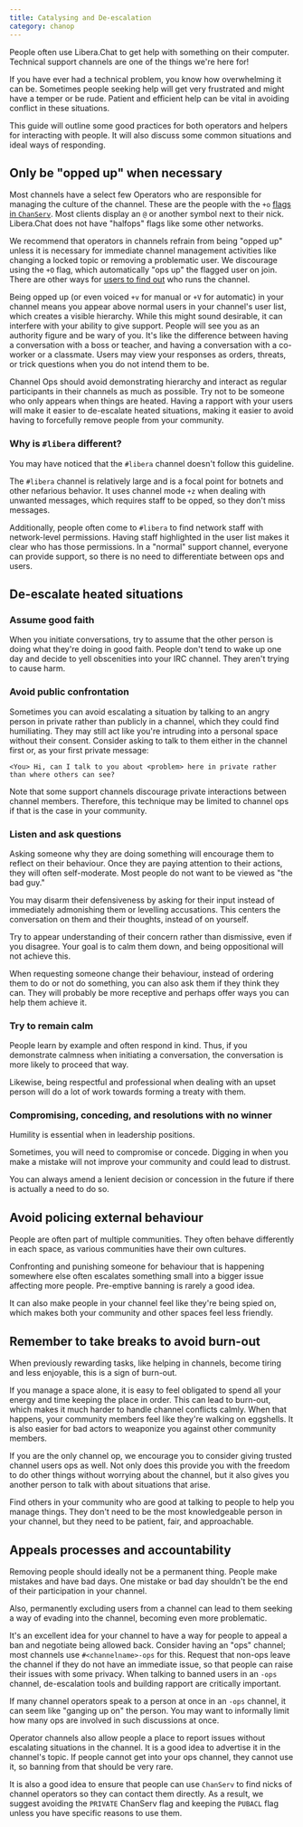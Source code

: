 ```yaml
---
title: Catalysing and De-escalation
category: chanop
---
```


People often use Libera.Chat to get help with something on their computer.
Technical support channels are one of the things we're here for!

If you have ever had a technical problem, you know how overwhelming it can be.
Sometimes people seeking help will get very frustrated and might have a temper
or be rude. Patient and efficient help can be vital in avoiding conflict in
these situations.

This guide will outline some good practices for both operators and helpers for
interacting with people. It will also discuss some common situations and ideal
ways of responding.

## Only be "opped up" when necessary

Most channels have a select few Operators who are responsible for managing the
culture of the channel. These are the people with the `+o`
[flags in `ChanServ`](/guides/faq#how-to-find-out-who-runs-a-channel). Most
clients display an `@` or another symbol next to their nick. Libera.Chat does
not have "halfops" flags like some other networks.

We recommend that operators in channels refrain from being "opped up" unless
it is necessary for immediate channel management activities like changing a
locked topic or removing a problematic user. We discourage using the `+O`
flag, which automatically "ops up" the flagged user on join. There are other
ways for [users to find out](/guides/faq#how-to-find-out-who-runs-a-channel)
who runs the channel.

Being opped up (or even voiced `+v` for manual or `+V` for automatic) in your
channel means you appear above normal users in your channel's user list, which
creates a visible hierarchy. While this might sound desirable, it can
interfere with your ability to give support. People will see you as an
authority figure and be wary of you. It's like the difference between having a
conversation with a boss or teacher, and having a conversation with a
co-worker or a classmate. Users may view your responses as orders, threats, or
trick questions when you do not intend them to be.

Channel Ops should avoid demonstrating hierarchy and interact as regular
participants in their channels as much as possible. Try not to be someone who
only appears when things are heated. Having a rapport with your users will
make it easier to de-escalate heated situations, making it easier to avoid
having to forcefully remove people from your community.

### Why is `#libera` different?

You may have noticed that the `#libera` channel doesn't follow this guideline.

The `#libera` channel is relatively large and is a focal point for botnets and
other nefarious behavior. It uses channel mode `+z` when dealing with unwanted
messages, which requires staff to be opped, so they don't miss messages.

Additionally, people often come to `#libera` to find network staff with
network-level permissions. Having staff highlighted in the user list makes it
clear who has those permissions. In a "normal" support channel, everyone can
provide support, so there is no need to differentiate between ops and users.

## De-escalate heated situations

### Assume good faith

When you initiate conversations, try to assume that the other person is doing
what they're doing in good faith. People don't tend to wake up one day and
decide to yell obscenities into your IRC channel. They aren't trying to cause
harm.

### Avoid public confrontation

Sometimes you can avoid escalating a situation by talking to an angry person
in private rather than publicly in a channel, which they could find
humiliating. They may still act like you're intruding into a personal space
without their consent. Consider asking to talk to them either in the channel
first or, as your first private message:

```irc
<You> Hi, can I talk to you about <problem> here in private rather than where others can see?
```

Note that some support channels discourage private interactions between
channel members. Therefore, this technique may be limited to channel ops if
that is the case in your community.

### Listen and ask questions

Asking someone why they are doing something will encourage them to reflect on
their behaviour. Once they are paying attention to their actions, they will
often self-moderate. Most people do not want to be viewed as "the bad guy."

You may disarm their defensiveness by asking for their input instead of
immediately admonishing them or levelling accusations. This centers the
conversation on them and their thoughts, instead of on yourself.

Try to appear understanding of their concern rather than dismissive, even if
you disagree. Your goal is to calm them down, and being oppositional will not
achieve this.

When requesting someone change their behaviour, instead of ordering them to do
or not do something, you can also ask them if they think they can. They will
probably be more receptive and perhaps offer ways you can help them achieve
it.

### Try to remain calm

People learn by example and often respond in kind. Thus, if you demonstrate
calmness when initiating a conversation, the conversation is more likely to
proceed that way.

Likewise, being respectful and professional when dealing with an upset person
will do a lot of work towards forming a treaty with them.

### Compromising, conceding, and resolutions with no winner

Humility is essential when in leadership positions.

Sometimes, you will need to compromise or concede. Digging in when you make a
mistake will not improve your community and could lead to distrust.

You can always amend a lenient decision or concession in the future if there
is actually a need to do so.

## Avoid policing external behaviour

People are often part of multiple communities. They often behave differently
in each space, as various communities have their own cultures.

Confronting and punishing someone for behaviour that is happening somewhere
else often escalates something small into a bigger issue affecting more
people. Pre-emptive banning is rarely a good idea.

It can also make people in your channel feel like they're being spied on,
which makes both your community and other spaces feel less friendly.

## Remember to take breaks to avoid burn-out

When previously rewarding tasks, like helping in channels, become tiring and
less enjoyable, this is a sign of burn-out.

If you manage a space alone, it is easy to feel obligated to spend all your
energy and time keeping the place in order. This can lead to burn-out, which
makes it much harder to handle channel conflicts calmly. When that happens,
your community members feel like they're walking on eggshells. It is also
easier for bad actors to weaponize you against other community members.

If you are the only channel op, we encourage you to consider giving trusted
channel users ops as well. Not only does this provide you with the freedom to
do other things without worrying about the channel, but it also gives you
another person to talk with about situations that arise.

Find others in your community who are good at talking to people to help you
manage things. They don't need to be the most knowledgeable person in your
channel, but they need to be patient, fair, and approachable.

## Appeals processes and accountability

Removing people should ideally not be a permanent thing. People make mistakes
and have bad days. One mistake or bad day shouldn't be the end of their
participation in your channel.

Also, permanently excluding users from a channel can lead to them seeking a
way of evading into the channel, becoming even more problematic.

It's an excellent idea for your channel to have a way for people to appeal a
ban and negotiate being allowed back. Consider having an "ops" channel; most
channels use `#<channelname>-ops` for this. Request that non-ops leave the
channel if they do not have an immediate issue, so that people can raise
their issues with some privacy. When talking to banned users in an `-ops`
channel, de-escalation tools and building rapport are critically important.

If many channel operators speak to a person at once in an `-ops` channel, it can
seem like "ganging up on" the person. You may want to informally limit how
many ops are involved in such discussions at once.

Operator channels also allow people a place to report issues without
escalating situations in the channel. It is a good idea to advertise it in the
channel's topic. If people cannot get into your ops channel, they cannot use
it, so banning from that should be very rare.

It is also a good idea to ensure that people can use `ChanServ` to find nicks of
channel operators so they can contact them directly. As a result, we suggest
avoiding the `PRIVATE` ChanServ flag and keeping the `PUBACL` flag unless you
have specific reasons to use them.
